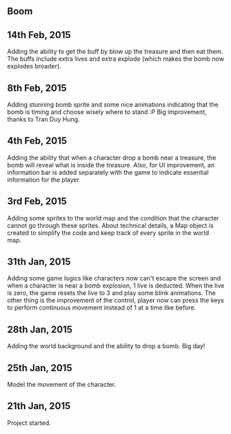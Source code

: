 ## Boom

## 14th Feb, 2015

Adding the ability to get the buff by blow up the treasure and then eat them. The buffs include extra lives and 
extra explode (which makes the bomb now explodes broader).

## 8th Feb, 2015

Adding stunning bomb sprite and some nice animations indicating that the bomb is timing and choose wisely where to
stand :P Big improvement, thanks to Tran Duy Hung.

## 4th Feb, 2015

Adding the ability that when a character drop a bomb near a treasure, the bomb will reveal what is inside the treasure.
Also, for UI improvement, an information bar is added separately with the game to indicate essential information for 
the player.

## 3rd Feb, 2015

Adding some sprites to the world map and the condition that the character cannot go through these sprites. 
About technical details, a Map object is created to simplify the code and keep track of every sprite in 
the world map. 

## 31th Jan, 2015

Adding some game logics like characters now can't escape the screen and when a character is near a bomb
explosion, 1 live is deducted. When the live is zero, the game resets the live to 3 and play some blink 
animations. The other thing is the improvement of the control, player now can press the keys to perform 
continuous movement instead of 1 at a time like before.

## 28th Jan, 2015

Adding the world background and the ability to drop a bomb. Big day! 

## 25th Jan, 2015

Model the movement of the character.

## 21th Jan, 2015

Project started.
